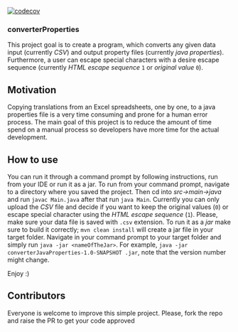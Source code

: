 [](https://github.com/jkonarze/converterProperties/workflows/.github/workflows/ci.yml/badge.svg)

[![codecov](https://codecov.io/gh/jkonarze/converterProperties/branch/master/graph/badge.svg)](https://codecov.io/gh/jkonarze/converterProperties)

### converterProperties

This project goal is to create a program, which converts any given data input (currently *CSV*) and output property 
files (currently *java properties*). Furthermore, a user can escape special characters with a desire escape sequence 
(currently *HTML escape sequence* `1` or *original value* `0`).



## Motivation

Copying translations from an Excel spreadsheets, one by one, to a java properties file is a very time consuming and 
prone for a human error process. The main goal of this project is to reduce the amount of time spend on a manual process
 so developers have more time for the actual development. 



## How to use

You can run it through a command prompt by following instructions, run from your IDE or run it as a 
jar. To run from your command prompt, navigate to a directory where you saved the project. Then cd into 
_src->main->java_ and run `javac Main.java` after that run `java Main`.  Currently you can only upload the *CSV* file and 
decide if you want to keep the original values (`0`) or escape special character using the *HTML escape sequence* 
(`1`). Please, make sure your data file is saved with `.csv` extension. To run it as a *jar* make sure to build it 
correctly; `mvn clean install` will create a jar file in your target folder. Navigate in your command prompt to your 
target folder and simply run `java -jar <nameOfTheJar>`. For example, `java -jar converterJavaProperties-1.0-SNAPSHOT
.jar`, note that the version number might change. 


Enjoy :)



## Contributors 

Everyone is welcome to improve this simple project. Please, fork the repo and raise the PR to get your code approved 
